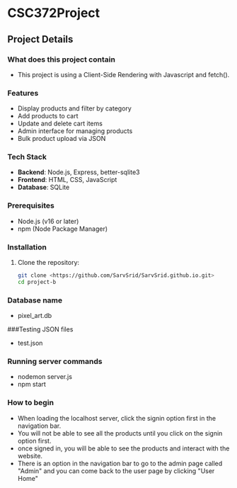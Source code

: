 # CSC372Project

## Project Details

### What does this project contain
* This project is using a Client-Side Rendering with Javascript and fetch(). 

### Features
- Display products and filter by category
- Add products to cart
- Update and delete cart items
- Admin interface for managing products
- Bulk product upload via JSON

### Tech Stack
- **Backend**: Node.js, Express, better-sqlite3
- **Frontend**: HTML, CSS, JavaScript
- **Database**: SQLite

### Prerequisites
- Node.js (v16 or later)
- npm (Node Package Manager)

### Installation
1. Clone the repository:
   ```bash
   git clone <https://github.com/SarvSrid/SarvSrid.github.io.git>
   cd project-b

### Database name
- pixel_art.db

###Testing JSON files
- test.json

### Running server commands
- nodemon server.js
- npm start

### How to begin
- When loading the localhost server, click the signin option first in the navigation bar.
- You will not be able to see all the products until you click on the signin option first.
- once signed in, you will be able to see the products and interact with the website.
- There is an option in the navigation bar to go to the admin page called "Admin" and
you can come back to the user page by clicking "User Home" 

